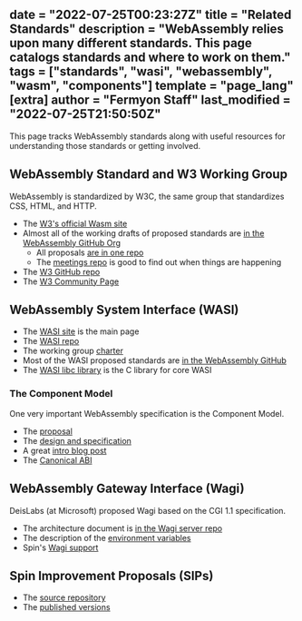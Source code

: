 date = "2022-07-25T00:23:27Z"
title = "Related Standards"
description = "WebAssembly relies upon many different standards. This page catalogs standards and where to work on them."
tags = ["standards", "wasi", "webassembly", "wasm", "components"]
template = "page_lang"
[extra]
author = "Fermyon Staff"
last_modified = "2022-07-25T21:50:50Z"
---

This page tracks WebAssembly standards along with useful resources for understanding those standards or getting involved.

## WebAssembly Standard and W3 Working Group

WebAssembly is standardized by W3C, the same group that standardizes CSS, HTML, and HTTP.

- The [W3's official Wasm site](https://www.w3.org/wasm/)
- Almost all of the working drafts of proposed standards are [in the WebAssembly GitHub Org](https://github.com/WebAssembly)
    - All proposals [are in one repo](https://github.com/WebAssembly/proposals)
    - The [meetings repo](https://github.com/WebAssembly/meetings) is good to find out when things are happening
- The [W3 GitHub repo](https://github.com/w3c/wasm-wg/)
- The [W3 Community Page](https://www.w3.org/community/webassembly/)

## WebAssembly System Interface (WASI)

- The [WASI site](https://wasi.dev) is the main page
- The [WASI repo](https://github.com/WebAssembly/WASI)
- The working group [charter](https://github.com/WebAssembly/WASI/blob/main/Charter.md)
- Most of the WASI proposed standards are [in the WebAssembly GitHub](https://github.com/search?q=org%3AWebAssembly+wasi)
- The [WASI libc library](https://github.com/WebAssembly/wasi-libc) is the C library for core WASI

### The Component Model

One very important WebAssembly specification is the Component Model.

- The [proposal](https://github.com/WebAssembly/component-model)
- The [design and specification](https://github.com/WebAssembly/component-model)
- A great [intro blog post](https://www.fermyon.com/blog/webassembly-component-model)
- The [Canonical ABI](https://github.com/WebAssembly/component-model/blob/main/design/mvp/CanonicalABI.md)

## WebAssembly Gateway Interface (Wagi)

DeisLabs (at Microsoft) proposed Wagi based on the CGI 1.1 specification.

- The architecture document is [in the Wagi server repo](https://github.com/deislabs/wagi/blob/main/docs/architecture.md)
- The description of the [environment variables](https://github.com/deislabs/wagi/blob/main/docs/environment_variables.md)
- Spin's [Wagi support](https://spin.fermyon.dev/http-trigger/)

## Spin Improvement Proposals (SIPs)

- The [source repository](https://github.com/fermyon/spin/tree/main/docs/content/sips)
- The [published versions](https://spin.fermyon.dev/sips/index)

